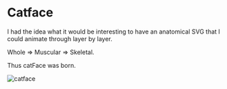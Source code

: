 # Catface

I had the idea what it would be interesting to have an anatomical SVG that I could animate through layer by layer.

Whole => Muscular => Skeletal.


Thus catFace was born.

![catface](https://media.giphy.com/media/3ohk2Gfx7fUJh3LiN2/giphy.gif)

